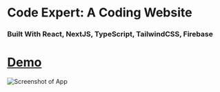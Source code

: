 # Code Expert: A Coding Website
### Built With React, NextJS, TypeScript, TailwindCSS, Firebase

# [Demo](coding-expert-mqqf6jq3c-yashaswinid1983-gmailcoms-projects.vercel.app)

![Screenshot of App](https://i.ibb.co/b3XDkdN/Full-Stack-1.png)
